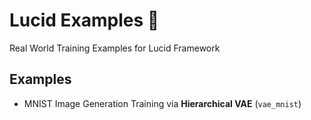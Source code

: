 # Lucid Examples 💎
Real World Training Examples for Lucid Framework

## Examples

- MNIST Image Generation Training via **Hierarchical VAE** (`vae_mnist`)
